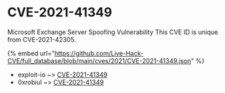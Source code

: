 # CVE-2021-41349

Microsoft Exchange Server Spoofing Vulnerability This CVE ID is unique from CVE-2021-42305.

{% embed url="https://github.com/Live-Hack-CVE/full_database/blob/main/cves/2021/CVE-2021-41349.json" %}


* exploit-io ~> [CVE-2021-41349](https://www.alice-snow.ru/2021/database/cve-2021-41349/cve-2021-41349-exploit-io)
* 0xrobiul ~> [CVE-2021-41349](https://www.alice-snow.ru/2021/database/cve-2021-41349/cve-2021-41349-0xrobiul)